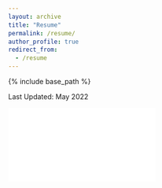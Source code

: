 ```yaml
---
layout: archive
title: "Resume"
permalink: /resume/
author_profile: true
redirect_from:
  - /resume
---
```


{% include base_path %}

Last Updated: May 2022

![Resume](/files/Sitong_Lu_Resume.pdf)
